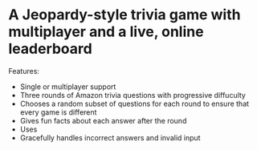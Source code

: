 # A Jeopardy-style trivia game with multiplayer and a live, online leaderboard

Features:
- Single or multiplayer support
- Three rounds of Amazon trivia questions with progressive diffuculty
- Chooses a random subset of questions for each round to ensure that every game is different
- Gives fun facts about each answer after the round
- Uses 
- Gracefully handles incorrect answers and invalid input
